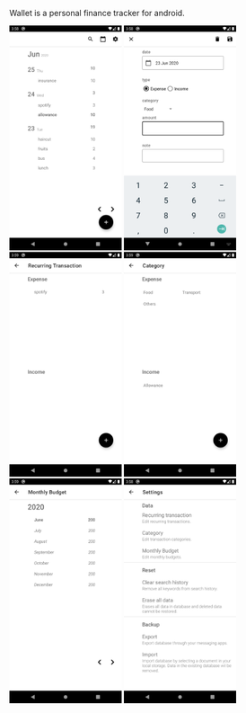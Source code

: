 Wallet is a personal finance tracker for android.

<img src="images/home.png" height="400" width="200"> <img src="images/create transaction.png" height="400" width="200"> <img src="images/recurring transaction.png" height="400" width="200">
<img src="images/category.png" height="400" width="200"> <img src="images/monthly budget.png" height="400" width="200"> <img src="images/settings.png" height="400" width="200">